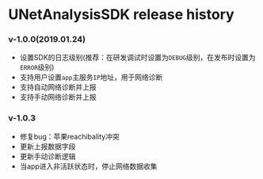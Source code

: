# UNetAnalysisSDK release history 


###  v-1.0.0(2019.01.24)

* 设置SDK的日志级别(推荐：在研发调试时设置为`DEBUG`级别，在发布时设置为`ERROR`级别)
* 支持用户设置`app`主服务`IP`地址，用于网络诊断
* 支持自动网络诊断并上报
* 支持手动网络诊断并上报

### v-1.0.3

* 修复bug：苹果reachibality冲突
* 更新上报数据字段
* 更新手动诊断逻辑
* 当app进入非活跃状态时，停止网络数据收集